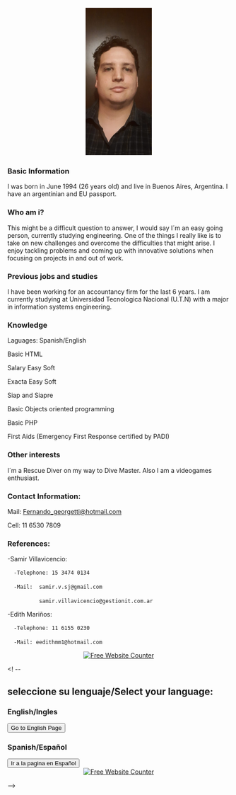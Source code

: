 <p align="center">
<img src="https://github.com/Fergeo134/FerGeo.github.io/blob/gh-pages/foto.jpeg?raw=true" width="150"/>
</p>


### Basic Information

I was born in June 1994 (26 years old) and live in Buenos Aires, Argentina. I have an argentinian and EU passport. 

### Who am i?

This might be a difficult question to answer, I would say I´m an easy going person, currently studying engineering.
One of the things I really like is to take on new challenges and overcome the difficulties that might arise. I enjoy tackling problems and coming up with innovative solutions when focusing on projects in and out of work.

### Previous jobs and studies

I have been working for an accountancy firm for the last 6 years. I am currently studying at Universidad Tecnologica Nacional (U.T.N) with a major in information systems engineering.

### Knowledge
  Laguages: Spanish/English

  Basic HTML
  
  Salary Easy Soft
  
  Exacta Easy Soft
  
  Siap and Siapre
  
  Basic Objects oriented programming
  
  Basic PHP
  
  First Aids (Emergency First Response certified by PADI)
  
### Other interests
I´m a Rescue Diver on my way to Dive Master. Also I am a videogames enthusiast.

### Contact Information:

 Mail: Fernando_georgetti@hotmail.com
 
 Cell: 11 6530 7809

### References:
-Samir Villavicencio:

      -Telephone: 15 3474 0134
    
      -Mail:  samir.v.sj@gmail.com 
    
              samir.villavicencio@gestionit.com.ar
    
-Edith Mariños:

      -Telephone: 11 6155 0230
    
      -Mail: eedithmm1@hotmail.com




<div align='center'><a href='https://www.websitecounterfree.com'><img src='https://www.websitecounterfree.com/c.php?d=7&id=15102&s=2' border='0' alt='Free Website Counter'></a></div>


<! --
## seleccione su lenguaje/Select your language:

### English/Ingles
<form action="https://fergeo134.github.io/FerGeo.github.io/ingles.md">
    <input type="submit" value="Go to English Page" align="center" />
</form>

### Spanish/Español
<form action="https://fergeo134.github.io/FerGeo.github.io/espa%C3%B1ol.md">
    <input type="submit" value="Ir a la pagina en Español" align="center" />
</form>

<div align='center'><a href='https://www.websitecounterfree.com'><img src='https://www.websitecounterfree.com/c.php?d=7&id=15102&s=2' border='0' alt='Free Website Counter'></a></div>

-->
